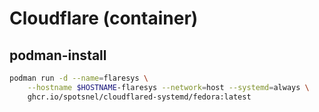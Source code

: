 # Cloudflare (container)

## podman-install
```sh
podman run -d --name=flaresys \
    --hostname $HOSTNAME-flaresys --network=host --systemd=always \
    ghcr.io/spotsnel/cloudflared-systemd/fedora:latest
```

